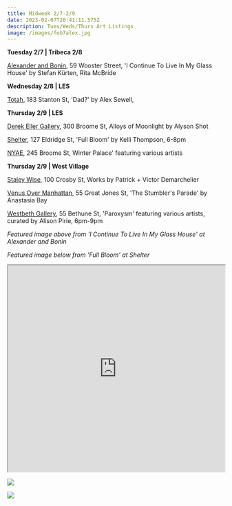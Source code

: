 ```yaml
---
title: Midweek 2/7-2/9
date: 2023-02-07T20:41:11.575Z
description: Tues/Weds/Thurs Art Listings
image: /images/feb7alex.jpg
---
```

**T﻿uesday 2/7 | Tribeca 2/8**

[Alexander and Bonin](https://www.alexanderandbonin.com/exhibition/328/), 59 Wooster Street, 'I Continue To Live In My Glass House' by Stefan Kürten, Rita McBride

**W﻿ednesday 2/8 | LES**

[T﻿otah](https://www.davidtotah.com/upcoming), 183 Stanton St, 'Dad?' by Alex Sewell, 

**T﻿hursday 2/9 | LES** 

[Derek Eller Gallery](https://www.derekeller.com/exhibitions/alyson-shotz13), 300 Broome St, Alloys of Moonlight by Alyson Shot

[S﻿helter](https://www.shelternyc.com/), 127 Eldridge St, 'Full Bloom' by Kelli Thompson, 6-8pm

[N﻿YAE](https://www.nyartistsequity.org/all-events/winter-palace), 245 Broome St, Winter Palace' featuring various artists

**T﻿hursday 2/9 | West Village**

[S﻿taley Wise](https://www.staleywise.com/), 100 Crosby St, Works by Patrick + Victor Demarchelier

[Venus Over Manhattan](https://www.venusovermanhattan.com/exhibitions), 55 Great Jones St, 'The Stumbler's Parade' by Anastasia Bay

[Westbeth Gallery](https://westbeth.org/event/paroxysm-group-show-curated-by-alison-pirie/), 55 Bethune St, 'Paroxysm' featuring various artists, curated by Alison Pirie, 6pm-9pm 

*Featured image above from 'I Continue To Live In My Glass House' at Alexander and Bonin*

*F﻿eatured image below from 'Full Bloom' at Shelter*

<iframe src="https://www.google.com/maps/d/u/3/embed?mid=1Pb_ZKU2O7CqdcW8RieMgYLeNiUSUjKk&ehbc=2E312F" width="100%" height="480"></iframe>

![](/images/shelter-gallery_persistence-in-the-face-of-failure_kelli_thompson.jpg)



![](/images/paroxysm_homepage_1200px-624x624.png)